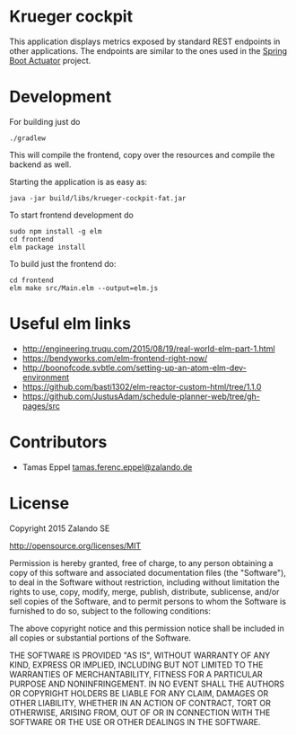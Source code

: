 # Krueger cockpit

This application displays metrics exposed by standard REST endpoints in other applications. The endpoints are similar
to the ones used in the [Spring Boot Actuator](http://docs.spring.io/spring-boot/docs/current/reference/htmlsingle/#production-ready-endpoints) project.

# Development

For building just do

    ./gradlew

This will compile the frontend, copy over the resources and compile the backend as well.

Starting the application is as easy as:

    java -jar build/libs/krueger-cockpit-fat.jar

To start frontend development do

    sudo npm install -g elm
    cd frontend
    elm package install

To build just the frontend do:

    cd frontend
    elm make src/Main.elm --output=elm.js

# Useful elm links

* http://engineering.truqu.com/2015/08/19/real-world-elm-part-1.html
* https://bendyworks.com/elm-frontend-right-now/
* http://boonofcode.svbtle.com/setting-up-an-atom-elm-dev-environment
* https://github.com/basti1302/elm-reactor-custom-html/tree/1.1.0
* https://github.com/JustusAdam/schedule-planner-web/tree/gh-pages/src

# Contributors

* Tamas Eppel <tamas.ferenc.eppel@zalando.de>

# License

Copyright 2015 Zalando SE

http://opensource.org/licenses/MIT

Permission is hereby granted, free of charge, to any person obtaining a copy
of this software and associated documentation files (the "Software"), to deal
in the Software without restriction, including without limitation the rights
to use, copy, modify, merge, publish, distribute, sublicense, and/or sell
copies of the Software, and to permit persons to whom the Software is
furnished to do so, subject to the following conditions:

The above copyright notice and this permission notice shall be included in
all copies or substantial portions of the Software.

THE SOFTWARE IS PROVIDED "AS IS", WITHOUT WARRANTY OF ANY KIND, EXPRESS OR
IMPLIED, INCLUDING BUT NOT LIMITED TO THE WARRANTIES OF MERCHANTABILITY,
FITNESS FOR A PARTICULAR PURPOSE AND NONINFRINGEMENT.  IN NO EVENT SHALL THE
AUTHORS OR COPYRIGHT HOLDERS BE LIABLE FOR ANY CLAIM, DAMAGES OR OTHER
LIABILITY, WHETHER IN AN ACTION OF CONTRACT, TORT OR OTHERWISE, ARISING FROM,
OUT OF OR IN CONNECTION WITH THE SOFTWARE OR THE USE OR OTHER DEALINGS IN
THE SOFTWARE.